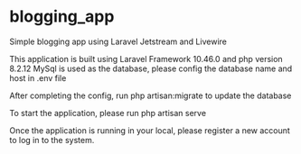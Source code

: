# blogging_app
Simple blogging app using Laravel Jetstream and Livewire

This application is built using Laravel Framework 10.46.0 and php version 8.2.12
MySql is used as the database, please config the database name and host in .env file

After completing the config, run php artisan:migrate to update the database

To start the application, please run php artisan serve

Once the application is running in your local, please register a new account to log in to the system.